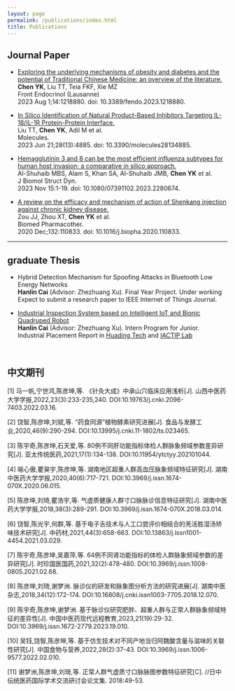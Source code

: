 ```yaml
---
layout: page
permalink: /publications/index.html
title: Publications
---
```




## Journal Paper

- <a href="https://pubmed.ncbi.nlm.nih.gov/37600709/" target="_blank">Exploring the underlying mechanisms of obesity and diabetes and the potential of Traditional Chinese Medicine: an overview of the literature.</a><br>
**Chen YK**, Liu TT, Teia FKF, Xie MZ<br>
Front Endocrinol (Lausanne)<br>
2023 Aug 1;14:1218880. doi: 10.3389/fendo.2023.1218880.

- <a href="https://pubmed.ncbi.nlm.nih.gov/37446547/" target="_blank">In Silico Identification of Natural Product-Based Inhibitors Targeting IL-1β/IL-1R Protein-Protein Interface.</a><br>
Liu TT, **Chen YK**, Adil M et al.<br>
Molecules.<br>
2023 Jun 21;28(13):4885. doi: 10.3390/molecules28134885.


- <a href="https://pubmed.ncbi.nlm.nih.gov/37965722/" target="_blank">Hemagglutinin 3 and 8 can be the most efficient influenza subtypes for human host invasion; a comparative in silico approach.</a><br>
Al-Shuhaib MBS, Alam S, Khan SA, Al-Shuhaib JMB, **Chen YK** et al.<br>
J Biomol Struct Dyn.<br>
2023 Nov 15:1-19. doi: 10.1080/07391102.2023.2280674.<br>

- <a href="https://pubmed.ncbi.nlm.nih.gov/33035831/" target="_blank">A review on the efficacy and mechanism of action of Shenkang injection against chronic kidney disease.</a><br>
Zou JJ, Zhou XT, **Chen YK** et al.<br>
Biomed Pharmacother.<br>
2020 Dec;132:110833. doi: 10.1016/j.biopha.2020.110833.<br>





---

## graduate Thesis

- Hybrid Detection Mechanism for Spoofing Attacks in Bluetooth Low Energy Networks<br>**Hanlin Cai** (Advisor: Zhezhuang Xu). Final Year Project. Under working<br>Expect to submit a research paper to IEEE Internet of Things Journal.

- [Industrial Inspection System based on Intelligent IoT and Bionic Quadruped Robot](https://caihanlin.com/mypaper/thesis/IP-report.pdf)<br>**Hanlin Cai** (Advisor: Zhezhuang Xu). Intern Program for Junior.<br>Industrial Placement Report in [Huading Tech](http://www.hdim.com.cn/) and [IACTIP Lab](https://dqxy.fzu.edu.cn/info/1023/2571.htm)<br>

  <br>

## 中文期刊

[1] 马一帆,宁世鸿,陈彦坤,等. 《针灸大成》中承山穴临床应用浅析[J]. 山西中医药大学学报,2022,23(3):233-235,240. DOI:10.19763/j.cnki.2096-7403.2022.03.16.

[2] 饶智,陈彦坤,刘斌,等. “药食同源”植物酵素研究进展[J]. 食品与发酵工业,2020,46(9):290-294. DOI:10.13995/j.cnki.11-1802/ts.023465.

[3] 陈宇奇,陈彦坤,石天爱,等. 80例不同肝功能指标体检人群脉象频域参数差异研究[J]. 亚太传统医药,2021,17(1):134-138. DOI:10.11954/ytctyy.202101044.

[4] 喻心傲,瞿昊宇,陈彦坤,等. 湖南地区超重人群高血压脉象频域特征研究[J]. 湖南中医药大学学报,2020,40(6):717-721. DOI:10.3969/j.issn.1674-070X.2020.06.015.

[5] 陈彦坤,刘琦,瞿浩宇,等. 气虚质健康人群寸口脉脉诊信息特征研究[J]. 湖南中医药大学学报,2018,38(3):289-291. DOI:10.3969/j.issn.1674-070X.2018.03.014.

[6] 饶智,陈光宇,何群,等. 基于电子舌技术与人工口尝评价相结合的羌活胜湿汤矫味技术研究[J]. 中药材,2021,44(3):658-663. DOI:10.13863/j.issn1001-4454.2021.03.029.

[7] 陈宇奇,陈彦坤,吴嘉萍,等. 64例不同肾功能指标的体检人群脉象频域参数的差异研究[J]. 时珍国医国药,2021,32(2):478-480. DOI:10.3969/j.issn.1008-0805.2021.02.68.

[8] 陈彦坤,刘琦,谢梦洲. 脉诊仪的研发和脉象图分析方法的研究进展[J]. 湖南中医杂志,2018,34(12):172-174. DOI:10.16808/j.cnki.issn1003-7705.2018.12.070.

[9] 陈宇奇,陈彦坤,谢梦洲. 基于脉诊仪研究肥胖、超重人群与正常人群脉象频域特征的差异性[J]. 中国中医药现代远程教育,2023,21(19):29-32. DOI:10.3969/j.issn.1672-2779.2023.19.010.

[10] 吴钰,饶智,陈彦坤,等. 基于仿生技术对不同产地当归阿魏酸含量与滋味的关联性研究[J]. 中国食物与营养,2022,28(2):37-43. DOI:10.3969/j.issn.1006-9577.2022.02.010.

[11] 谢梦洲,陈彦坤,刘琦,等. 正常人群气虚质寸口脉脉图参数特征研究[C]. //日中伝统医药国际学术交流研讨会论文集. 2018:49-53.

